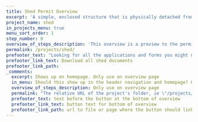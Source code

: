 ```yaml
---
title: Shed Permit Overview
excerpt: 'A simple, enclosed structure that is physically detached from your house and that will be used for storage.'
project_name: shed
in_projects_menu: true
menu_sort_order: 1
step_number: 0
overview_of_steps_description: 'This overview is a preview to the permitting process for your project. Use it as a checklist throughout your project’s timeline. The cost for permitting a shed starts at $584.48, if your shed will be less than 1750 square feet in size. This cost includes the plan review, the permit itself, your inspections, and additional fees.'
permalink: /projects/shed/
prefooter_text: "Looking for all the applications and forms you might need for permitting a shed? We've got you covered."
prefooter_link_text: Download all shed documents
prefooter_link_path:
_comments:
  excerpt: Shows up on homepage. Only use on overview page
  in_menu: Should this show up in the header navigation and homepage? Only use on overview page
  overview_of_steps_description: Only use on overview page
  permalink: "The relative URL of the project's folder, ie \"/projects/project-folder/\". Only use on overview page"
  prefooter_text: text before the button at the bottom of overview
  prefooter_link_text: button text for bottom of overview
  prefooter_link_path: url to file or page where the button should link
---
```



